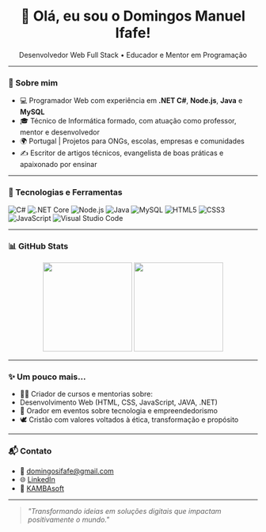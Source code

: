 <h1 align="center">👋 Olá, eu sou o Domingos Manuel Ifafe!</h1>

<p align="center">
  Desenvolvedor Web Full Stack • Educador e Mentor em Programação
</p>

---

### 💼 Sobre mim

- 💻 Programador Web com experiência em **.NET C#**, **Node.js**, **Java** e **MySQL**
- 🎓 Técnico de Informática formado, com atuação como professor, mentor e desenvolvedor
- 🌍 Portugal | Projetos para ONGs, escolas, empresas e comunidades
- ✍️ Escritor de artigos técnicos, evangelista de boas práticas e apaixonado por ensinar

---

### 🚀 Tecnologias e Ferramentas

![C#](https://img.shields.io/badge/C%23-239120?style=for-the-badge&logo=c-sharp&logoColor=white)
![.NET Core](https://img.shields.io/badge/.NET_Core-512BD4?style=for-the-badge&logo=dotnet&logoColor=white)
![Node.js](https://img.shields.io/badge/Node.js-339933?style=for-the-badge&logo=nodedotjs&logoColor=white)
![Java](https://img.shields.io/badge/Java-ED8B00?style=for-the-badge&logo=java&logoColor=white)
![MySQL](https://img.shields.io/badge/MySQL-00758F?style=for-the-badge&logo=mysql&logoColor=white)
![HTML5](https://img.shields.io/badge/HTML5-E34F26?style=for-the-badge&logo=html5&logoColor=white)
![CSS3](https://img.shields.io/badge/CSS3-1572B6?style=for-the-badge&logo=css3&logoColor=white)
![JavaScript](https://img.shields.io/badge/JavaScript-F7DF1E?style=for-the-badge&logo=javascript&logoColor=black)
![Visual Studio Code](https://img.shields.io/badge/VS_Code-007ACC?style=for-the-badge&logo=visual-studio-code&logoColor=white)

---


### 📊 GitHub Stats

<div align="center">
  <img height="180em" src="https://github-readme-stats.vercel.app/api?username=ifafe&show_icons=true&theme=tokyonight" />
  <img height="180em" src="https://github-readme-stats.vercel.app/api/top-langs/?username=ifafe&layout=compact&theme=tokyonight"/>
</div>

---

### ✨ Um pouco mais...

- 👨‍🏫 Criador de cursos e mentorias sobre:
- Desenvolvimento Web (HTML, CSS, JavaScript, JAVA, .NET)
- 📢 Orador em eventos sobre tecnologia e empreendedorismo
- 🕊️ Cristão com valores voltados à ética, transformação e propósito

---

### 📬 Contato

- 📧 domingosifafe@gmail.com  
- 🌐 [LinkedIn]([https://linkedin.com/in/seu-usuario](https://www.linkedin.com/in/domingos-manuel-ifafe-88b9aa2b1/))  
- 🧠 [KAMBAsoft](https://github.com/ifafe)

---

> _"Transformando ideias em soluções digitais que impactam positivamente o mundo."_  
